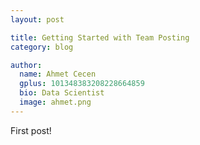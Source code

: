 ```yaml
---
layout: post

title: Getting Started with Team Posting
category: blog

author:
  name: Ahmet Cecen
  gplus: 101348383208228664859
  bio: Data Scientist
  image: ahmet.png
---
```


First post!